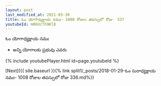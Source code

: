 ```yaml
---
layout: post
last_modified_at: 2021-03-30
title: ఓం యోగాధ్యక్షాయ నమః- 1008 రోజుల తపస్సులో రోజు  337
youtubeId: mR6UcTh9Kl8
---
```

 
 
 ఓం యోగాధ్యక్షాయ నమః  
 
 -  అన్ని యోగాలకు ప్రభువు ఎవరు 
 
  
 
  
 
 
 
 
 
 


{% include youtubePlayer.html id=page.youtubeId %}
 
[Next]({{ site.baseurl }}{% link  split1/_posts/2018-01-29-ఓం సురాధ్యక్షాయ నమః- 1008 రోజుల తపస్సులో రోజు  336.md%})
 
